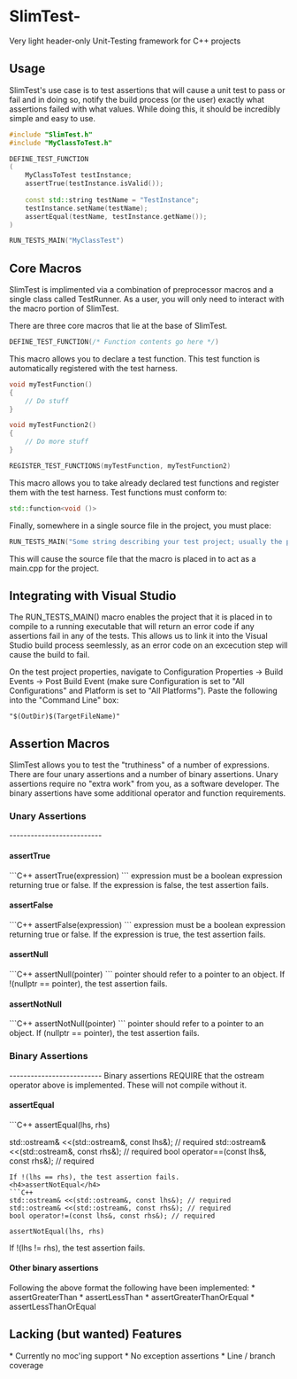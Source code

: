 SlimTest-
=========

Very light header-only Unit-Testing framework for C++ projects

<h2>Usage</h2>

SlimTest's use case is to test assertions that will cause a unit test to pass or fail and in doing so, notify the build process (or the user) exactly what assertions failed with what values. While doing this, it should be incredibly simple and easy to use.

```C++
#include "SlimTest.h"
#include "MyClassToTest.h"

DEFINE_TEST_FUNCTION
(
    MyClassToTest testInstance;
    assertTrue(testInstance.isValid());
    
    const std::string testName = "TestInstance";
    testInstance.setName(testName);
    assertEqual(testName, testInstance.getName());
)

RUN_TESTS_MAIN("MyClassTest")

```

<h2>Core Macros</h2>
SlimTest is implimented via a combination of preprocessor macros and a single class called TestRunner. As a user, you will only need to interact with the macro portion of SlimTest.

There are three core macros that lie at the base of SlimTest.

```C++
DEFINE_TEST_FUNCTION(/* Function contents go here */)
```

This macro allows you to declare a test function. This test function is automatically registered with the test harness.

```C++
void myTestFunction()
{
    // Do stuff
}

void myTestFunction2()
{
    // Do more stuff
}

REGISTER_TEST_FUNCTIONS(myTestFunction, myTestFunction2)
```

This macro allows you to take already declared test functions and register them with the test harness. Test functions must conform to:
```C++
std::function<void ()>
```

Finally, somewhere in a single source file in the project, you must place:
```C++
RUN_TESTS_MAIN("Some string describing your test project; usually the project name")
```

This will cause the source file that the macro is placed in to act as a main.cpp for the project.

<h2>Integrating with Visual Studio</h2>
The RUN_TESTS_MAIN() macro enables the project that it is placed in to compile to a running executable that will return an error code if any assertions fail in any of the tests. This allows us to link it into the Visual Studio build process seemlessly, as an error code on an excecution step will cause the build to fail.

On the test project properties, navigate to Configuration Properties -> Build Events -> Post Build Event (make sure Configuration is set to "All Configurations" and Platform is set to "All Platforms"). Paste the following into the "Command Line" box:
```
"$(OutDir)$(TargetFileName)"
```

<h2>Assertion Macros</h2>
SlimTest allows you to test the "truthiness" of a number of expressions. There are four unary assertions and a number of binary assertions. Unary assertions require no "extra work" from you, as a software developer. The binary assertions have some additional operator and function requirements.
<h3>Unary Assertions</h3>
--------------------------
<h4>assertTrue</h4>
```C++
assertTrue(expression)
```
expression must be a boolean expression returning true or false. If the expression is false, the test assertion fails.
<h4>assertFalse</h4>
```C++
assertFalse(expression)
```
expression must be a boolean expression returning true or false. If the expression is true, the test assertion fails.
<h4>assertNull</h4>
```C++
assertNull(pointer)
```
pointer should refer to a pointer to an object. If !(nullptr == pointer), the test assertion fails.
<h4>assertNotNull</h4>
```C++
assertNotNull(pointer)
```
pointer should refer to a pointer to an object. If (nullptr == pointer), the test assertion fails.
<h3>Binary Assertions</h3>
--------------------------
Binary assertions REQUIRE that the ostream operator above is implemented. These will not compile without it.
<h4>assertEqual</h4>
```C++
assertEqual(lhs, rhs)

std::ostream& <<(std::ostream&, const lhs&); // required
std::ostream& <<(std::ostream&, const rhs&); // required
bool operator==(const lhs&, const rhs&); // required
```
If !(lhs == rhs), the test assertion fails.
<h4>assertNotEqual</h4>
```C++
std::ostream& <<(std::ostream&, const lhs&); // required
std::ostream& <<(std::ostream&, const rhs&); // required
bool operator!=(const lhs&, const rhs&); // required

assertNotEqual(lhs, rhs)
```
If !(lhs != rhs), the test assertion fails.

<h4>Other binary assertions</h4>
Following the above format the following have been implemented:
* assertGreaterThan
* assertLessThan
* assertGreaterThanOrEqual
* assertLessThanOrEqual

<h2>Lacking (but wanted) Features</h2>
* Currently no moc'ing support
* No exception assertions
* Line / branch coverage






